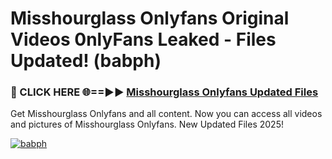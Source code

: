 # Misshourglass Onlyfans Original Videos 0nlyFans Leaked - Files Updated! (babph)

<h3>🔴 CLICK HERE 🌐==►► <a href="https://tinyurl.com/ehrbuxhb" rel="nofollow">Misshourglass Onlyfans Updated Files</a></h3>

Get Misshourglass Onlyfans and all content. Now you can access all videos and pictures of Misshourglass Onlyfans. New Updated Files 2025!

[![babph](https://i.imgur.com/lVYEuWS.gif)](https://tinyurl.com/ehrbuxhb)
